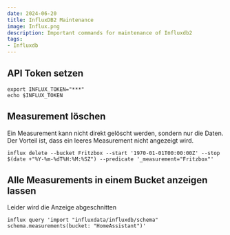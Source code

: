 ```yaml
---
date: 2024-06-20
title: InfluxDB2 Maintenance
image: Influx.png
description: Important commands for maintenance of Influxdb2
tags: 
- Influxdb
---
```


## API Token setzen

~~~
export INFLUX_TOKEN="***"
echo $INFLUX_TOKEN
~~~

## Measurement löschen

Ein Measurement kann nicht direkt gelöscht werden, sondern nur die Daten. Der Vorteil ist, dass ein leeres Measurement nicht angezeigt wird.

~~~
influx delete --bucket Fritzbox --start '1970-01-01T00:00:00Z' --stop $(date +"%Y-%m-%dT%H:%M:%SZ") --predicate '_measurement="Fritzbox"'
~~~

## Alle Measurements in einem Bucket anzeigen lassen

Leider wird die Anzeige abgeschnitten

~~~
influx query 'import "influxdata/influxdb/schema" schema.measurements(bucket: "HomeAssistant")'
~~~
